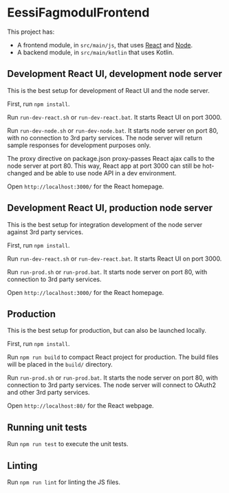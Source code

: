 # EessiFagmodulFrontend

This project has:
* A frontend module, in `src/main/js`, that uses [React](https://reactjs.org) and [Node](https://nodejs.org).
* A backend module, in `src/main/kotlin` that uses Kotlin.

## Development React UI, development node server

This is the best setup for development of React UI and the node server.

First, run `npm install`. 

Run `run-dev-react.sh` or `run-dev-react.bat`. It starts React UI on port 3000.

Run `run-dev-node.sh` or `run-dev-node.bat`. It starts node server on port 80, with no connection to 3rd party services. 
The node server will return sample responses for development purposes only.

The proxy directive on package.json proxy-passes React ajax calls to the node server at port 80.
This way, React app at port 3000 can still be hot-changed and be able to use node API in a dev environment.
 
Open `http://localhost:3000/` for the React homepage.

## Development React UI, production node server

This is the best setup for integration development of the node server against 3rd party services.

First, run `npm install`. 

Run `run-dev-react.sh` or `run-dev-react.bat`. It starts React UI on port 3000.

Run `run-prod.sh` or `run-prod.bat`. It starts node server on port 80, with connection to 3rd party services. 

Open `http://localhost:3000/` for the React homepage.

## Production

This is the best setup for production, but can also be launched locally.

First, run `npm install`. 

Run `npm run build` to compact React project for production. 
The build files will be placed in the `build/` directory.

Run `run-prod.sh` or `run-prod.bat`. It starts the node server on port 80, with connection to 3rd party services. 
The node server will connect to OAuth2 and other 3rd party services.

Open `http://localhost:80/` for the React webpage.

## Running unit tests

Run `npm run test` to execute the unit tests.

## Linting

Run `npm run lint` for linting the JS files.
